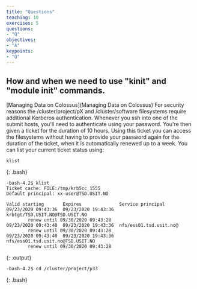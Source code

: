 ```yaml
---
title: "Questions"
teaching: 10
exercises: 5
questions:
- "Q"
objectives:
- "A"
keypoints:
- "Q"
---
```



##  How and when we need to use "kinit" and "module init" commands.  

[Managing Data on Colossus](Managing Data on Colossus)
For security reasons the /cluster/project/pX and /cluster/software filesystems require additional
Kerberos authentication. Whenever you ssh into one of the submit hosts, you'll need to authenticate
using your password. You're then given a ticket for the duration of 10 hours. Using this ticket
you can access the filesystems without having to provide your password again for the duration
of the ticket, when it is automatically renewed up to a week. You can list your current ticket
status using:

```
klist

```
{: .bash}


```
-bash-4.2$ klist
Ticket cache: FILE:/tmp/krb5cc_1555
Default principal: xx-user@TSD.USIT.NO

Valid starting       Expires              Service principal
09/23/2020 09:43:36  09/23/2020 19:43:36  krbtgt/TSD.USIT.NO@TSD.USIT.NO
        renew until 09/30/2020 09:43:28
09/23/2020 09:43:40  09/23/2020 19:43:36  nfs/ess01.tsd.usit.no@
        renew until 09/30/2020 09:43:28
09/23/2020 09:43:40  09/23/2020 19:43:36  nfs/ess01.tsd.usit.no@TSD.USIT.NO
        renew until 09/30/2020 09:43:28

```
{: .output}


```
-bash-4.2$ cd /cluster/project/p33

```
{: .bash}
